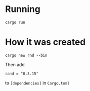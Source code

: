 Running
=======

    cargo run
    
How it was created
==================

    cargo new rnd --bin

Then add     

    rand = "0.3.15"

to `[dependencies]` in `Cargo.toml`
